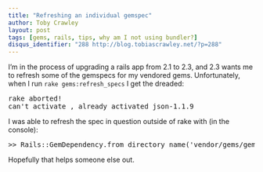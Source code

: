 ```yaml
---
title: "Refreshing an individual gemspec"
author: Toby Crawley
layout: post
tags: [gems, rails, tips, why am I not using bundler?]
disqus_identifier: "288 http://blog.tobiascrawley.net/?p=288"
---
```



<div class="padding">

</div><!-- end .padding -->
<div class="border-gray"></div>
<div class="padding">

<p>I&#x2019;m in the process of upgrading a rails app from 2.1 to 2.3, and 2.3 wants me to refresh some of the gemspecs for my vendored gems. Unfortunately, when I run <code>rake gems:refresh_specs</code> I get the dreaded:</p>



<pre>
rake aborted!
can't activate , already activated json-1.1.9
</pre>



<p>I was able to refresh the spec in question outside of rake with (in the console):</p>



<pre>
&gt;&gt; Rails::GemDependency.from_directory_name('vendor/gems/gem_name-0.1.0', false).refresh
</pre>



<p>Hopefully that helps someone else out.</p>				


<!-- end .postmetadata -->












</div><!-- end .padding -->

